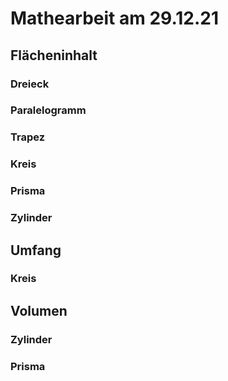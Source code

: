 # Mathearbeit am 29.12.21
## Flächeninhalt
### Dreieck
### Paralelogramm
### Trapez
### Kreis
### Prisma
### Zylinder

## Umfang
### Kreis

## Volumen
### Zylinder
### Prisma
